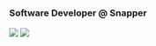 ### Software Developer @ Snapper

<div>
  <img align="center" src="https://github-readme-stats.vercel.app/api?username=wildpastry&show_icons=true&theme=radical&border_color=30363d&title_color=c9d1c9&text_color=8b949e&bg_color=00000000&icon_color=f1e05a&text_bold=false&hide=issues,contribs&line_height=30&card_width=400" />
  <img align="center" src="https://github-readme-stats.vercel.app/api/top-langs/?username=wildpastry&layout=compact&title_color=c9d1c9&text_color=8b949e&bg_color=00000000&border_color=30363d&card_width=400" />
</div>
